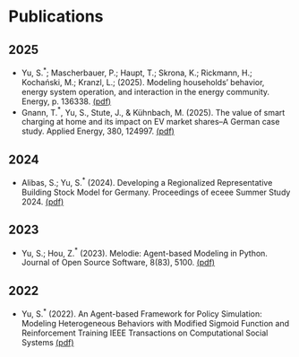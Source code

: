 # Publications

## 2025

* Yu, S.$^{*}$; Mascherbauer, P.; Haupt, T.; Skrona, K.; Rickmann, H.; Kochański, M.; Kranzl, L.; (2025). Modeling households’ behavior, energy system operation, and interaction in the energy community. Energy, p. 136338. [(pdf)](./pdfs/2025_EGY_FLEX-Introduction.pdf)
* Gnann, T.$^{*}$, Yu, S., Stute, J., & Kühnbach, M. (2025). The value of smart charging at home and its impact on EV market shares–A German case study. Applied Energy, 380, 124997. [(pdf)](./pdfs/2025_APEN_FLEX-EV.pdf)

## 2024

* Alibas, S.; Yu, S.$^{*}$ (2024). Developing a Regionalized Representative Building Stock Model for Germany. Proceedings of eceee Summer Study 2024. [(pdf)](./pdfs/2024_ECEEE_RENDER-BuildingStock.pdf)

## 2023

* Yu, S.; Hou, Z.$^{*}$ (2023). Melodie: Agent-based Modeling in Python. Journal of Open Source Software, 8(83), 5100. [(pdf)](./pdfs/2023_JOSS_Melodie.pdf)

## 2022

* Yu, S.$^{*}$ (2022). An Agent-based Framework for Policy Simulation: Modeling Heterogeneous Behaviors with Modified Sigmoid Function and Reinforcement Training IEEE Transactions on Computational Social Systems [(pdf)](./pdfs/2022_IEEE_ABMPolicySimulationFramework.pdf)
